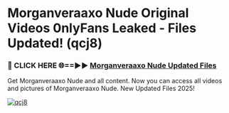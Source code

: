 # Morganveraaxo Nude Original Videos 0nlyFans Leaked - Files Updated! (qcj8)

<h3>🔴 CLICK HERE 🌐==►► <a href="https://tinyurl.com/5h6xmrr3" rel="nofollow">Morganveraaxo Nude Updated Files</a></h3>

Get Morganveraaxo Nude and all content. Now you can access all videos and pictures of Morganveraaxo Nude. New Updated Files 2025!

[![qcj8](https://i.imgur.com/KVD873Z.gif)](https://tinyurl.com/5h6xmrr3)
